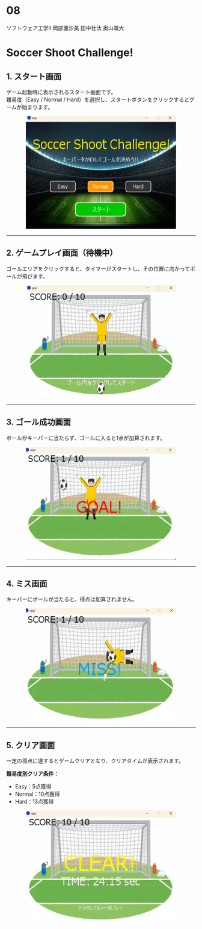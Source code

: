 # 08

ソフトウェア工学Ⅱ
岡部亜沙美
田中壮汰
奥山颯大

# Soccer Shoot Challenge!

## 1. スタート画面  
ゲーム起動時に表示されるスタート画面です。  
難易度（Easy / Normal / Hard）を選択し、スタートボタンをクリックするとゲームが始まります。

<p align="center">
  <img src="image/start.png" alt="スタート画面" width="400" height="300">
</p>

---

## 2. ゲームプレイ画面（待機中）  
ゴールエリアをクリックすると、タイマーがスタートし、その位置に向かってボールが飛びます。

<p align="center">
  <img src="image/wait.png" alt="待機画面" width="400" height="300">
</p>

---

## 3. ゴール成功画面  
ボールがキーパーに当たらず、ゴールに入ると1点が加算されます。

<p align="center">
  <img src="image/goal.png" alt="ゴール成功画面" width="400" height="300">
</p>

---

## 4. ミス画面  
キーパーにボールが当たると、得点は加算されません。

<p align="center">
  <img src="image/miss.png" alt="ミス画面" width="400" height="300">
</p>

---

## 5. クリア画面  
一定の得点に達するとゲームクリアとなり、クリアタイムが表示されます。

**難易度別クリア条件：**

- Easy：5点獲得  
- Normal：10点獲得  
- Hard：13点獲得

<p align="center">
  <img src="image/clear.png" alt="クリア画面" width="400" height="300">
</p>
